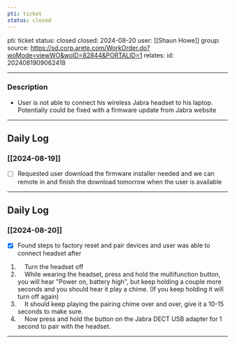 ```yaml
---
pti: ticket
status: closed
---
```

pti: ticket 
status: closed
closed: 2024-08-20
user: [[Shaun Howe]]
group: 
source: https://sd.corp.arete.com/WorkOrder.do?woMode=viewWO&woID=82844&PORTALID=1
relates: 
id: 2024081909062418

---
### Description
- User is not able to connect his wireless Jabra headset to his laptop. Potentially could be fixed with a firmware update from Jabra website
---
## Daily Log
### [[2024-08-19]]
- [ ] Requested user download the firmware installer needed and we can remote in and finish the download tomorrow when the user is available
---
## Daily Log
### [[2024-08-20]]
- [x] Found steps to factory reset and pair devices and user was able to connect headset after
 1.     Turn the headset off   
 2.     While wearing the headset, press and hold the multifunction button, you will hear "Power on, battery high", but keep holding a couple more seconds and you should hear it play a chime. (If you keep holding it will turn off again)   
 3.     It should keep playing the pairing chime over and over, give it a 10-15 seconds to make sure.   
 4.     Now press and hold the button on the Jabra DECT USB adapter for 1 second to pair with the headset.
---








